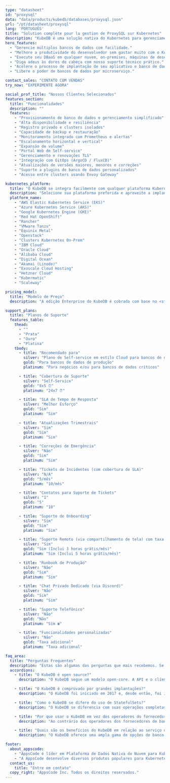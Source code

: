 ```yaml
---
type: "datasheet"
id: "proxysql"
data: "data/products/kubedb/databases/proxysql.json"
url: "/pt/datasheet/proxysql"
lang: 'PORTUGUÊS'
title: "Solution complète pour la gestion de ProxySQL sur Kubernetes"
description: "KubeDB é uma solução nativa do Kubernetes para gerenciamento de bancos de dados, que simplifica e automatiza tarefas rotineiras de bancos de dados como Provisionamento, Monitoramento, Atualização, Correção, Escalonamento, Expansão de Volume, Backup, Recuperação, Detecção de falhas e reparo para diversos bancos de dados populares em nuvens privadas e públicas."
hero_features:
  - "Gerencie múltiplos bancos de dados com facilidade."
  - "Melhore a produtividade do desenvolvedor sem gastar muito com o KubeDB."
  - "Execute seu DBaaS em qualquer nuvem, on-premises, máquinas de desenvolvedor ou CI/CD."
  - "Diga adeus às dores de cabeça com nosso suporte técnico prático."
  - "Acelere o processo de implantação de seu aplicativo e banco de dados com uma única ação."
  - "Libere o poder de bancos de dados por microserviço."

contact_sales: "CONTATO COM VENDAS"
try_now: "EXPERIMENTE AGORA"

social_prof_title: "Nossos Clientes Selecionados"
features_section:
  title: "Funcionalidades"
  description: ""
  features:
    - "Provisionamento de banco de dados e gerenciamento simplificado"
    - "Alta disponibilidade e resiliência"
    - "Registro privado e clusters isolados"
    - "Capacidade de backup e restauração"
    - "Monitoramento integrado com Prometheus e alertas"
    - "Escalonamento horizontal e vertical"
    - "Expansão de volume"
    - "Portal Web de Self-service"
    - "Gerenciamento e renovações TLS"
    - "Integração com GitOps (ArgoCD / FluxCD)"
    - "Atualizações de versões maiores, menores e correções"
    - "Suporte a plugins de banco de dados personalizados"
    - "Acesso entre clusters usando Envoy Gateway"

kubernetes_platform:
  title: "O KubeDB se integra facilmente com qualquer plataforma Kubernetes, como:"
  description: "Selecione sua plataforma preferida e aproveite a implantação, escalabilidade e gerenciamento. Junte-se a nós para abraçar o futuro da implantação de aplicações."
  platform_name:
    - "AWS Elastic Kubernetes Service (EKS)"
    - "Azure Kubernetes Service (AKS)"
    - "Google Kubernetes Engine (GKE)"
    - "Red Hat OpenShift"
    - "Rancher"
    - "VMware Tanzu"
    - "Equinix Metal"
    - "Openstack"
    - "Clusters Kubernetes On-Prem"
    - "IBM Cloud"
    - "Oracle Cloud"
    - "Alibaba Cloud"
    - "Digital Ocean"
    - "Akamai (Linode)"
    - "Exoscale Cloud Hosting"
    - "Hetzner Cloud"
    - "Kubermatic"
    - "Scaleway"

pricing_model:
  title: "Modelo de Preço"
  description: "A edição Enterprise do KubeDB é cobrada com base no <strong class='has-text-primary'> limite de memória definido para os containers de banco de dados gerenciados pelo KubeDB (não na memória dos nós de trabalho do Kubernetes).</strong>  Por exemplo, um PostgreSQL com 3 réplicas, cada uma com 8 GB de RAM, contará como 24 GB de memória para fins de cobrança."

support_plans:
  title: "Planos de Suporte"
  features_table:
    thead:
      - ""
      - "Prata"
      - "Ouro"
      - "Platina"
    tbody:
      - title: "Recomendado para"
        silver: "Plano de Self-service em estilo Cloud para bancos de dados de produção"
        gold: "Para bancos de dados de produção"
        platinum: "Para negócios e/ou para bancos de dados críticos"

      - title: "Cobertura de Suporte"
        silver: "Self-Service"
        gold: "8x5 ⏰"
        platinum: "24x7 ⏰"

      - title: "SLA de Tempo de Resposta"
        silver: "Melhor Esforço"
        gold: "Sim"
        platinum: "Sim"

      - title: "Atualizações Trimestrais"
        silver: "Sim"
        gold: "Sim"
        platinum: "Sim"

      - title: "Correções de Emergência"
        silver: "Não"
        gold: "Sim"
        platinum: "Sim"

      - title: "Tickets de Incidentes (com cobertura de SLA)"
        silver: "N/A"
        gold: "5/mês"
        platinum: "10/mês"

      - title: "Contatos para Suporte de Tickets"
        silver: "1"
        gold: "5"
        platinum: "10"

      - title: "Suporte de Onboarding"
        silver: "Sim"
        gold: "Sim"
        platinum: "Sim"

      - title: "Suporte Remoto (via compartilhamento de tela) com taxa adicional"
        silver: "Sim"
        gold: "Sim (Inclui 3 horas grátis/mês)"
        platinum: "Sim (Inclui 5 horas grátis/mês)"

      - title: "Runbook de Produção"
        silver: "Não"
        gold: "Sim"
        platinum: "Sim"

      - title: "Chat Privado Dedicado (via Discord)"
        silver: "Não"
        gold: "Sim"
        platinum: "Sim"

      - title: "Suporte Telefônico"
        silver: "Não"
        gold: "Não"
        platinum: "Sim ☎"

      - title: "Funcionalidades personalizadas"
        silver: "Não"
        gold: "Taxa adicional"
        platinum: "Taxa adicional"

faq_area:
  title: "Perguntas Frequentes"
  description: "Estas são algumas das perguntas que mais recebemos. Se não encontrar o que procura, entre em contato conosco a qualquer momento."
  accordions:
    - title: "O KubeDB é open source?"
      description: "O KubeDB segue um modelo open-core. A API e o cliente estão disponíveis sob a Licença Apache v2 para integração com projetos de clientes."

    - title: "O KubeDB é comprovado por grandes implantações?"
      description: "O KubeDB foi iniciado em 2017 e, desde então, foi implantado em diversos clientes, incluindo implantações em larga escala."

    - title: "Como o KubeDB se difere do uso de StatefulSets?"
      description: "O KubeDB se diferencia com suas operações completas de Day 2, abrangendo monitoramento, alertas, backup/recuperação, atualizações de versão e funcionalidades de escalonamento."

    - title: "Por que usar o KubeDB em vez dos operadores do fornecedor do banco de dados?"
      description: "Ao contrário dos operadores dos fornecedores de banco de dados, ao usar o KubeDB, você pode atender a todos os seus requisitos de banco de dados sob um único contrato e com o mínimo de esforço de engenharia."

    - title: "Quais são os benefícios do KubeDB em relação ao serviço de banco de dados gerenciado pelo provedor de nuvem?"
      description: "O KubeDB oferece uma ampla gama de opções de banco de dados, suportando ambientes multi-cloud e on-premises, enquanto oferece soluções mais baratas e custo-efetivas."

footer:
  about_appscode: 
    - "AppsCode é líder em Plataforma de Dados Nativa de Nuvem para Kubernetes. A AppsCode foi fundada em 2016 por Tamal Saha, um ex-engenheiro do Google."
    - "A AppsCode desenvolve diversos produtos populares para Kubernetes, como KubeDB, Stash, KubeVault e Voyager. A sede da AppsCode está localizada em Las Vegas, Nevada, EUA, com escritórios de engenharia em Dhaka, Bangladesh."
  contact_us:
    title: "Entre em contato"
  copy_right: "AppsCode Inc. Todos os direitos reservados."
---
```

